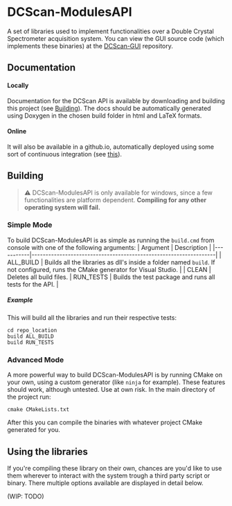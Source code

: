 # DCScan-ModulesAPI
A  set of libraries used to implement functionalities over a Double Crystal Spectrometer acquisition system.
You can view the GUI source code (which implements these binaries) at the [DCScan-GUI](http://github.com/lPrimemaster/DCScan-GUI) repository.


## Documentation
#### Locally
Documentation for the DCScan API is available by downloading and building this project (see [Building](#building)). The docs should be automatically generated using Doxygen in the chosen build folder in html and LaTeX formats.
#### Online
It will also be available in a github.io, automatically deployed using some sort of continuous integration (see [this](https://gist.github.com/vidavidorra/548ffbcdae99d752da02)).

## Building

> :warning: DCScan-ModulesAPI is only available for windows, since a few functionalities are platform dependent. **Compiling for any other operating system will fail.**

### Simple Mode
To build DCScan-ModulesAPI is as simple as running the `build.cmd` from console with one of the following arguments:
| Argument  |                            Description                           |
|-----------|------------------------------------------------------------------|
| ALL_BUILD | Builds all the libraries as dll's inside a folder named `build`. If not configured, runs the CMake generator for Visual Studio. |
| CLEAN     | Deletes all build files.
| RUN_TESTS | Builds the test package and runs all tests for the API.          |

##### Example
This will build all the libraries and run their respective tests:
```shell
cd repo_location
build ALL_BUILD
build RUN_TESTS
```
### Advanced Mode
A more powerful way to build DCScan-ModulesAPI is by running CMake on your own, using a custom generator (like `ninja` for example). These features should work, although untested. Use at own risk.
In the main directory of the project run:
```shell
cmake CMakeLists.txt
```
After this you can compile the binaries with whatever project CMake generated for you.

## Using the libraries
If you're compiling these library on their own, chances are you'd like to use them wherever to interact with the system trough a third party script or binary. There multiple options available are displayed in detail below.

(WIP: TODO)
